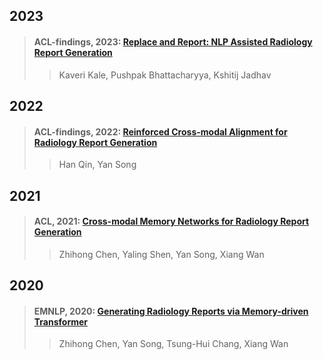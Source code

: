 ## 2023

> #### ACL-findings, 2023: [Replace and Report: NLP Assisted Radiology Report Generation](https://aclanthology.org/2022.findings-acl.38/)
>
>>Kaveri Kale, Pushpak Bhattacharyya, Kshitij Jadhav
>>

## 2022

> #### ACL-findings, 2022: [Reinforced Cross-modal Alignment for Radiology Report Generation](https://aclanthology.org/2022.findings-acl.38/)
>
>> Han Qin, Yan Song
>>

## 2021

> #### ACL, 2021: [Cross-modal Memory Networks for Radiology Report Generation](https://aclanthology.org/2021.acl-long.459/)
>
>> Zhihong Chen, Yaling Shen, Yan Song, Xiang Wan
>>

## 2020

> #### EMNLP, 2020: [Generating Radiology Reports via Memory-driven Transformer](https://aclanthology.org/2020.emnlp-main.112/)
>
>> Zhihong Chen, Yan Song, Tsung-Hui Chang, Xiang Wan
>>
